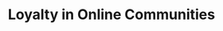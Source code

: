 ---
title: "Loyalty in Online Communities"
authors: 
  - { id: 'willh', tag: '*' }
  - { id: 'justinez', tag: '*' }
  - { id: 'cristiand', tag: '' }
  - { id: 'danj', tag: '' }
  - { id: 'jurel', tag: '' }
venue: Proceedings of ICWSM, 2017, short paper. To appear. * Equal contributions.
---